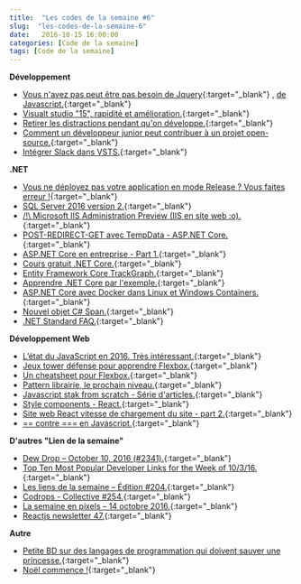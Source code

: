 ```yaml
---
title:  "Les codes de la semaine #6"
slug:  "les-codes-de-la-semaine-6"
date:   2016-10-15 16:00:00
categories: [Code de la semaine]
tags: [Code de la semaine]
---
```


**Développement**

- [Vous n'avez pas peut être pas besoin de Jquery](http://youmightnotneedjquery.com/){:target="_blank"} , [de Javascript.](http://youmightnotneedjs.com/){:target="_blank"}
- [Visualt studio "15", rapidité et amélioration.](https://blogs.msdn.microsoft.com/visualstudio/2016/10/14/improved-overall-visual-studio-15-responsiveness/){:target="_blank"}
- [Retirer les distractions pendant qu'on développe.](http://blog.jbrains.ca/permalink/avoid-distractions-while-programming){:target="_blank"}
- [Comment un développeur junior peut contribuer à un projet open-source.](https://dzone.com/articles/how-junior-developers-can-contribute-to-open-sourc){:target="_blank"}
- [Intégrer Slack dans VSTS.](http://www.c-sharpcorner.com/article/how-to-integrate-slack-with-vsts/){:target="_blank"}

**.NET**

- [Vous ne déployez pas votre application en mode Release ? Vous faites erreur !](https://frenchcoding.com/2016/10/14/vous-ne-deployez-pas-votre-application-en-mode-release-vous-faites-erreur/){:target="_blank"}
- [SQL Server 2016 version 2.](https://blogs.msdn.microsoft.com/bobsql/2016/10/03/the-sql-server-installer-version-2-just-install-it/){:target="_blank"}
- [/!\ Microsoft IIS Administration Preview (IIS en site web :o).](https://blogs.iis.net/adminapi/microsoft-iis-administration-api-preview){:target="_blank"}
- [POST-REDIRECT-GET avec TempData - ASP.NET Core.](http://andrewlock.net/post-redirect-get-using-tempdata-in-asp-net-core/){:target="_blank"}
- [ASP.NET Core en entreprise - Part 1.](http://odetocode.com/blogs/scott/archive/2016/10/11/asp-net-core-and-the-enterprise-part-1ndashframeworks.aspx){:target="_blank"}
- [Cours gratuit .NET Core.](https://www.asp.net/free-courses){:target="_blank"}
- [Entity Framework Core TrackGraph.](http://www.mikesdotnetting.com/Article/303/entity-framework-core-trackgraph-for-disconnected-data){:target="_blank"}
- [Apprendre .NET Core par l'exemple.](https://jonhilton.net/2016/10/12/learning-dotnet-core-by-example/){:target="_blank"}
- [ASP.NET Core avec Docker dans Linux et Windows Containers.](http://www.hanselman.com/blog/ExploringASPNETCoreWithDockerInBothLinuxAndWindowsContainers.aspx){:target="_blank"}
- [Nouvel objet C# Span.](https://github.com/dotnet/corefxlab/blob/master/docs/Span.md){:target="_blank"}
- [.NET Standard FAQ.](https://github.com/dotnet/standard/blob/master/docs/faq.md#what-about-the-breaking-change-between-net-standard-1x-and-20){:target="_blank"}

**Développement Web**

- [L’état du JavaScript en 2016. Très intéressant.](http://stateofjs.com/){:target="_blank"}
- [Jeux tower défense pour apprendre Flexbox.](http://www.flexboxdefense.com/){:target="_blank"}
- [Un cheatsheet pour Flexbox.](http://jonibologna.com/flexbox-cheatsheet/){:target="_blank"}
- [Pattern librairie, le prochain niveau.](https://www.smashingmagazine.com/taking-pattern-libraries-next-level/){:target="_blank"}
- [Javascript stak from scratch - Série d'articles.](https://github.com/verekia/js-stack-from-scratch){:target="_blank"}
- [Style components - React.](https://github.com/styled-components/styled-components){:target="_blank"}
- [Site web React vitesse de chargement du site - part 2.](https://medium.com/@addyosmani/progressive-web-apps-with-react-js-part-2-page-load-performance-33b932d97cf2#.do8c4efnz){:target="_blank"}
- [== contre === en Javascript.](https://twitter.com/mven_/status/785511566540087297){:target="_blank"}

**D'autres "Lien de la semaine"**

- [Dew Drop – October 10, 2016 (#2341).](http://www.alvinashcraft.com/2016/10/10/dew-drop-october-10-2016-2341/){:target="_blank"}
- [Top Ten Most Popular Developer Links for the Week of 10/3/16.](http://www.lyalin.com/2016/10/10/top-ten-most-popular-developer-links-for-the-week-of-10316/){:target="_blank"}
- [Les liens de la semaine – Édition #204.](https://frenchcoding.com/2016/10/11/les-liens-de-la-semaine-edition-204/){:target="_blank"}
- [Codrops - Collective #254.](http://tympanus.net/codrops/collective/collective-254/){:target="_blank"}
- [La semaine en pixels – 14 octobre 2016.](https://blog.stephaniewalter.fr/semaine-pixels-14-octobre-2016/){:target="_blank"}
- [Reactjs newsletter 47.](http://reactjsnewsletter.com/issues/47){:target="_blank"}

**Autre**

- [Petite BD sur des langages de programmation qui doivent sauver une princesse.](https://toggl.com/programming-princess){:target="_blank"}
- [Noël commence !](https://twitter.com/SouthernHomo/status/785649366933442560){:target="_blank"}
